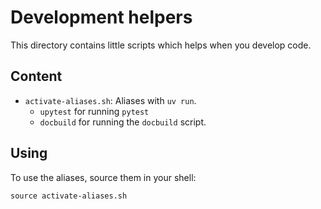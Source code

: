 # Development helpers

This directory contains little scripts which helps when
you develop code.

## Content

* `activate-aliases.sh`: Aliases with `uv run`.
  * `upytest` for running `pytest`
  * `docbuild` for running the `docbuild` script.

## Using

To use the aliases, source them in your shell:

```shell
source activate-aliases.sh
```
